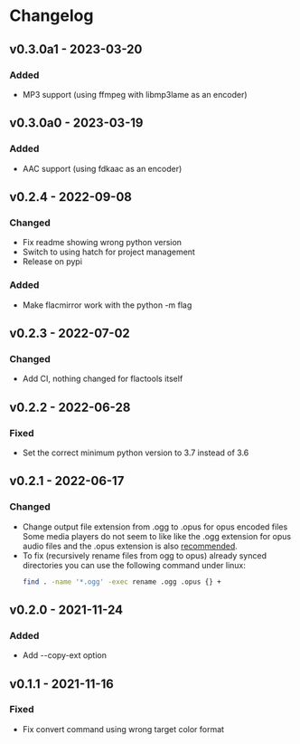 # Changelog

## v0.3.0a1 - 2023-03-20
### Added
- MP3 support (using ffmpeg with libmp3lame as an encoder)

## v0.3.0a0 - 2023-03-19
### Added
- AAC support (using fdkaac as an encoder)


## v0.2.4 - 2022-09-08
### Changed
- Fix readme showing wrong python version
- Switch to using hatch for project management
- Release on pypi

### Added
- Make flacmirror work with the python -m flag

## v0.2.3 - 2022-07-02
### Changed
- Add CI, nothing changed for flactools itself

## v0.2.2 - 2022-06-28
### Fixed
- Set the correct minimum python version to 3.7 instead of 3.6

## v0.2.1 - 2022-06-17
### Changed
- Change output file extension from .ogg to .opus for opus encoded files
  Some media players do not seem to like like the .ogg extension for opus audio files
  and the .opus extension is also [recommended](https://datatracker.ietf.org/doc/html/rfc7845#section-9).
- To fix (recursively rename files from ogg to opus) already synced directories you can use the
  following command under linux:
  ```bash
  find . -name '*.ogg' -exec rename .ogg .opus {} +
  ```

## v0.2.0 - 2021-11-24
### Added
- Add --copy-ext option

## v0.1.1 - 2021-11-16
### Fixed
- Fix convert command using wrong target color format